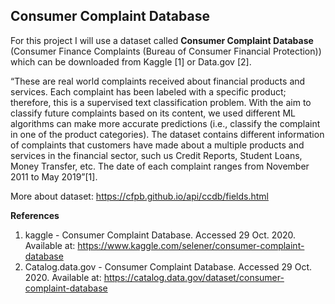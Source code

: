## Consumer Complaint Database

For this project I will use a dataset called **Consumer Complaint Database** (Consumer Finance Complaints (Bureau of Consumer Financial Protection)) which can be downloaded from Kaggle [1] or Data.gov [2].

“These are real world complaints received about financial products and services. Each complaint has been labeled with a specific product; therefore, this is a supervised text classification problem. With the aim to classify future complaints based on its content, we used different ML algorithms can make more accurate predictions (i.e., classify the complaint in one of the product categories). The dataset contains different information of complaints that customers have made about a multiple products and services in the financial sector, such us Credit Reports, Student Loans, Money Transfer, etc. The date of each complaint ranges from November 2011 to May 2019”[1].

More about dataset: https://cfpb.github.io/api/ccdb/fields.html


**References**
1. kaggle - Consumer Complaint Database. Accessed 29 Oct. 2020. Available at: https://www.kaggle.com/selener/consumer-complaint-database
2. Catalog.data.gov - Consumer Complaint Database. Accessed 29 Oct. 2020. Available at: https://catalog.data.gov/dataset/consumer-complaint-database

